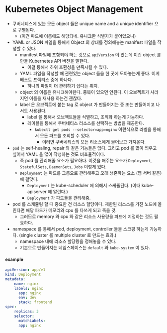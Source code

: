 # Kubernetes Object Management

- 쿠버네티스에 있는 모든 object 들은 unique name and a unique identifier 으로 구별된다.
  - (이건 파드에 이름에도 해당되네. 유니크한 식별자가 붙어있으니)
- YAML or JSON 파일을 통해서 Object 의 상태를 정의해놓는 manifest 파일을 작성할 수 있다.
  - manifest 파일에 포함되야 하는 것으로 `apiVersion` 이 있는데 이건 object 를 만들 Kubernetes API 버전을 말한다.
    - 이걸 통해서 하위 호환성을 만족시킬 수 있다.
  - YAML 파일을 작성할 때 관련있는 object 들을 한 곳에 모아놓는게 좋다. 이게 베스트 프렉티스 중에 하나다.
    - 하나의 파일이 더 관리하기 쉽다는 취지.
  - object 의 이름은 유니크해야한다. 중복이 있으면 안된다. 이 오브젝트가 사라지면 이름을 재사용 하는건 괜찮다. 
  - label 은 오브젝트에 붙는 tag 로 object 가 만들어지는 중 또는 만들어지고 나서도 사용된다. 
    - label 을 통해서 오브젝트들을 식별하고, 조직화 하는게 가능하다. 
    - 레이블을 통해서 쿠버네티스 리소스를 선택하는 방법을 제공한다.
      - `kubectl get pods --selector=app=nginx` 이런식으로 라벨을 통해서 모든 파드를 조회할 수 있다. 
        - 이러면 쿠버네티스의 모든 리소스에게 물어보고 가져온다. 
- `pod` 는 self-healing, repair 와 같은 기능들은 없다. 그리고 pod 를 많이 띄우고 싶어서 YAML 을 많이 작성하는 것도 비효율적이다. 
  - 즉 pod 를 관리해줄 요소가 필요하다. 이것을 해주는 요소가 `Deployment`, `StatefulSets`, `DaemonSets`, `Jobs` 이렇게 있다.
  - `Deployment` 는 파드를 그룹으로 관리해주고 오래 생존하는 요소 (웹 서버 같은) 에 걸맞다.
    - `Deployment` 는 kube-scheduler 에 의해서 스케쥴된다. (이때 kube-apiserver 에 알린다.)
    - `Deployment` 가 파드들을 관리해줌.  
- pod 를 스케쥴링 할 때 중요한 건 리소스 할당이다. 제한된 리소스를 가진 노드에 올린다면 해당 파드가 메모리와 cpu 를 다쓰게 되고 죽을 것. 
  - 그러므로 memory 와 cpu 와 같은 리소스 사용량을 파드에 지정하는 것도 필요하다.
- namespace 를 통해서 pod, deployment, controller 들을 스코핑 하는게 가능하다. (single cluster 를 multiple cluster 로 만드는 효과.)
  - namespace 내에 리소스 할당량을 정해놓을 수 있다. 
  - 기본으로 만들어지는 네임스페이스는 `default` 와 `kube-system` 이 있다.  


#### example 
    
```yaml
apiVersion: app/v1 
kind: Deployment
metadata: 
    name: nginx
    labels: nginx
      app: nginx
      env: dev
      stack: frontend 
spec: 
    replicas: 3
    selector: 
      matchLabels:
      app: nginx
```